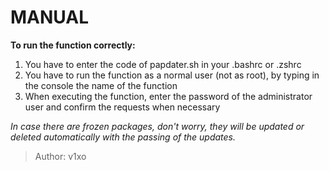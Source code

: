 # MANUAL

__To run the function correctly:__
  1. You have to enter the code of papdater.sh in your .bashrc or .zshrc
  2. You have to run the function as a normal user (not as root), by typing in the console the name of the function
  3. When executing the function, enter the password of the administrator user and confirm the requests when necessary
  
  *In case there are frozen packages, don't worry, they will be updated or deleted automatically with the passing of the updates.*

> Author: v1xo
